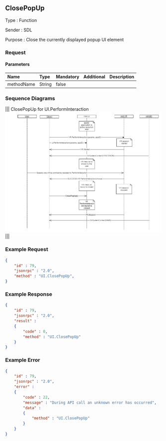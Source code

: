 ## ClosePopUp

Type
: Function

Sender
: SDL

Purpose
: Close the currently displayed popup UI element

### Request

#### Parameters

|Name|Type|Mandatory|Additional|Description|
|:---|:---|:--------|:---------|:----------|
|methodName|String|false|||

### Sequence Diagrams
|||
ClosePopUp for UI.PerformInteraction
![ClosePopUp](./assets/ClosePopUp.png)
|||

### Example Request

```json
{
	"id" : 79,
	"jsonrpc" : "2.0",
	"method" : "UI.ClosePopUp",
}
```
### Example Response

```json
{
	"id" : 79,
	"jsonrpc" : "2.0",
	"result" :
	{
		"code" : 0,
		"method" : "UI.ClosePopUp"
	}
}
```

### Example Error

```json
{
	"id" : 79,
	"jsonrpc" : "2.0",
	"error" :
	{
		"code" : 22,
		"message" : "During API call an unknown error has occurred",
		"data" :
		{
			"method" : "UI.ClosePopUp"
		}
	}
}
```

